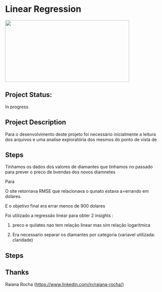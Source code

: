 # Linear Regression

<img src="https://tse3.mm.bing.net/th?id=OIP.MyN-7gobSbPiDqXMo0WcBgHaED&pid=Api&P=0&w=315&h=173"  width="400" height="200">
 
## Project Status:

In progress

## Project Description

Para o desenvolvimento deste projeto foi necessário inicialmente a leitura dos arquivos e uma analise exploratória dos mesmos do ponto de vista de 

## Steps

Tinhamos os dados dos valores de diamantes que tinhamos no passado para prever o preco de bvendas dos novos diamnetes

Para

O site retornava RMSE que relacionava o qunato estava a=errando em dolares.

E o objetivo final era errar menos de 900 dolares

Foi utilizado a regressão linear para obter 2 insights :

1) preco e quilates nao tem relação linear mas sim relação logaritmica

2) Era necessario separar os diamantes por categoria (variavel utilizada: claridade)

## Steps

## Thanks
Raiana Rocha (https://www.linkedin.com/in/raiana-rocha/)
